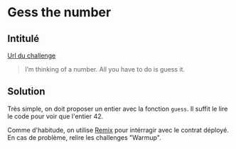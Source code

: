 # Gess the number

## Intitulé 

[Url du challenge](https://capturetheether.com/challenges/lotteries/guess-the-number/)

> I’m thinking of a number. All you have to do is guess it.

## Solution

Très simple, on doit proposer un entier avec la fonction `guess`. Il suffit le lire le code pour voir que l'entier 42.

Comme d'habitude, on utilise [Remix](https://remix.ethereum.org/) pour intérragir avec le contrat déployé. En cas de problème, relire les challenges "Warmup".